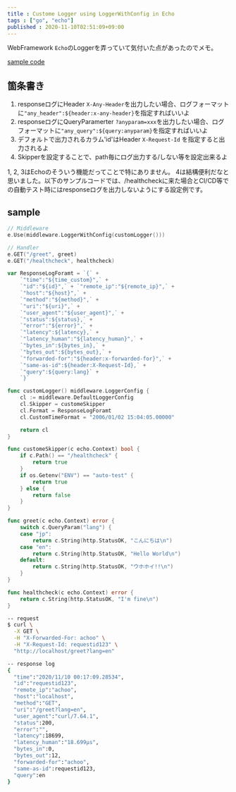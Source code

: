 ```yaml
---
title : Custome Logger using LoggerWithConfig in Echo
tags : ["go", "echo"]
published : 2020-11-10T02:51:09+09:00
---
```


WebFramework `Echo`のLoggerを弄っていて気付いた点があったのでメモ。

[sample code](https://github.com/lunarxlark/sample-echo)

## 箇条書き

1. responseログにHeader `X-Any-Header`を出力したい場合、ログフォーマットに`"any_header":${header:x-any-header}`を指定すればいいよ
2. responseログにQueryParamerter `?anyparam=xxx`を出力したい場合、ログフォーマットに`"any_query":${query:anyparam}`を指定すればいいよ
3. デフォルトで出力されるカラム'id'はHeader `X-Request-Id` を指定すると出力されるよ
4. Skipperを設定することで、path毎にログ出力する/しない等を設定出来るよ

1, 2, 3はEchoのそういう機能だってことで特にありません。
4は結構便利だなと思いました。以下のサンプルコードでは、/healthcheckに来た場合とCI/CD等での自動テスト時にはresponseログを出力しないようにする設定例です。


## sample

```go
// Middleware
e.Use(middleware.LoggerWithConfig(customLogger()))

// Handler
e.GET("/greet", greet)
e.GET("/healthcheck", healthcheck)

var ResponseLogForamt = `{` +
	`"time":"${time_custom}",` +
	`"id":"${id}",` + `"remote_ip":"${remote_ip}",` +
	`"host":"${host}",` +
	`"method":"${method}",` +
	`"uri":"${uri}",` +
	`"user_agent":"${user_agent}",` +
	`"status":${status},` +
	`"error":"${error}",` +
	`"latency":${latency},` +
	`"latency_human":"${latency_human}",` +
	`"bytes_in":${bytes_in},` +
	`"bytes_out":${bytes_out},` +
	`"forwarded-for":"${header:x-forwarded-for}",` +
	`"same-as-id":${header:X-Request-Id},` +
	`"query":${query:lang}` +
	`}`

func customLogger() middleware.LoggerConfig {
	cl := middleware.DefaultLoggerConfig
	cl.Skipper = customeSkipper
	cl.Format = ResponseLogForamt
	cl.CustomTimeFormat = "2006/01/02 15:04:05.00000"

	return cl
}

func customeSkipper(c echo.Context) bool {
	if c.Path() == "/healthcheck" {
		return true
	}
	if os.Getenv("ENV") == "auto-test" {
		return true
	} else {
		return false
	}
}

func greet(c echo.Context) error {
	switch c.QueryParam("lang") {
	case "jp":
		return c.String(http.StatusOK, "こんにちは\n")
	case "en":
		return c.String(http.StatusOK, "Hello World\n")
	default:
		return c.String(http.StatusOK, "ウホホイ!!\n")
	}
}

func healthcheck(c echo.Context) error {
	return c.String(http.StatusOK, "I'm fine\n")
}
```

```bash
-- request
$ curl \
  -X GET \
  -H "X-Forwarded-For: achoo" \
  -H "X-Request-Id: requestid123" \
  "http://localhost/greet?lang=en"

-- response log
{
  "time":"2020/11/10 00:17:09.28534",
  "id":"requestid123",
  "remote_ip":"achoo",
  "host":"localhost",
  "method":"GET",
  "uri":"/greet?lang=en",
  "user_agent":"curl/7.64.1",
  "status":200,
  "error":"",
  "latency":18699,
  "latency_human":"18.699µs",
  "bytes_in":0,
  "bytes_out":12,
  "forwarded-for":"achoo",
  "same-as-id":requestid123,
  "query":en
}
```
